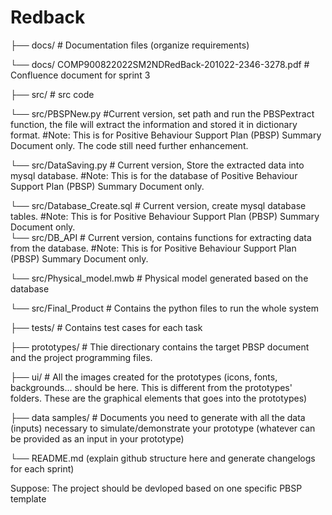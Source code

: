 # Redback
├── docs/                    # Documentation files (organize requirements)

└── docs/ COMP900822022SM2NDRedBack-201022-2346-3278.pdf   # Confluence document for sprint 3

├── src/                       # src code

└── src/PBSPNew.py #Current version, set path and run the PBSPextract function, the file will extract the information and stored it in dictionary format.                                   #Note: This is for Positive Behaviour Support Plan (PBSP) Summary Document only. The code still need further enhancement. 

└── src/DataSaving.py # Current version, Store the extracted data into mysql database.
                      #Note: This is for the database of Positive Behaviour Support Plan (PBSP) Summary Document only.

└── src/Database_Create.sql # Current version, create mysql database tables.
                          #Note: This is for Positive Behaviour Support Plan (PBSP) Summary Document only.  
└── src/DB_API # Current version, contains functions for extracting data from the database.
                          #Note: This is for Positive Behaviour Support Plan (PBSP) Summary Document only.

└── src/Physical_model.mwb # Physical model generated based on the database

└── src/Final_Product # Contains the python files to run the whole system  

├── tests/                    # Contains test cases for each task

├── prototypes/                 # Thie directionary contains the target PBSP document and the project programming files.

├── ui/                        # All the images created for the prototypes (icons, fonts, backgrounds... should be here. This is different from the prototypes' folders.  These are the graphical elements that goes into the prototypes)

├── data samples/      # Documents you need to generate with all the data (inputs) necessary to simulate/demonstrate your prototype (whatever can be provided as an input in your prototype) 

└── README.md (explain github structure here and generate changelogs for each sprint)

Suppose: The project should be devloped based on one specific PBSP template
